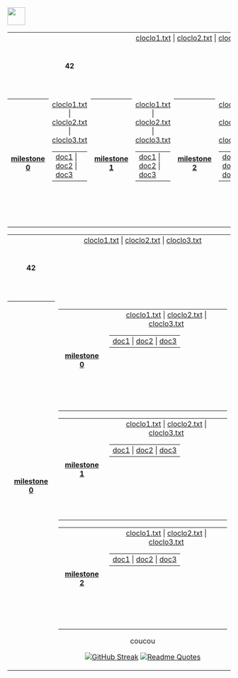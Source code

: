 <img src="https://raw.githubusercontent.com/innng/innng/master/assets/kyubey.gif" height="40" />





<table align="center">
  <!-- Ligne principale avec le titre et le premier bloc de fichiers -->
  <tr align="center" valign="center">
    <th colspan="3" >42</th>
    <td colspan="3" align="center" valign="top" height="150">
      <a href="test1/cloclo1.txt">cloclo1.txt</a> |
      <a href="test1/cloclo2.txt">cloclo2.txt</a> |
      <a href="test1/cloclo3.txt">cloclo3.txt</a>
    </td>
  </tr>
  <!-- Ligne pour les milestones alignés horizontalement -->
  <tr align="center" valign="center" height="150">
    <!-- Milestone 0 -->
    <th height="150"><a href="test3/cloclo1.txt">milestone 0</a></th>
    <td>
      <table align="center" valign="center" height="150">
        <tr>
          <a href="test3/cloclo1.txt">cloclo1.txt</a> |
          <a href="test3/cloclo2.txt">cloclo2.txt</a> |
          <a href="test3/cloclo3.txt">cloclo3.txt</a>
        </tr>
        <td>
          <a href="test3/cloclo1.txt">doc1</a> |
          <a href="test3/cloclo2.txt">doc2</a> |
          <a href="test3/cloclo3.txt">doc3</a>
        </td>
      </table
    </td>
    <!-- Milestone 1 -->
    <th height="150"><a href="test3/cloclo1.txt">milestone 1</a></th>
    <td>
      <table align="center" valign="center" height="150">
        <tr>
          <a href="test3/cloclo1.txt">cloclo1.txt</a> |
          <a href="test3/cloclo2.txt">cloclo2.txt</a> |
          <a href="test3/cloclo3.txt">cloclo3.txt</a>
        </tr>
        <td>
          <a href="test3/cloclo1.txt">doc1</a> |
          <a href="test3/cloclo2.txt">doc2</a> |
          <a href="test3/cloclo3.txt">doc3</a>
        </td>
      </table
    </td>
    <!-- Milestone 2 -->
    <th height="150"><a href="test3/cloclo1.txt">milestone 2</a></th>
    <td>
      <table align="center" valign="center" height="150">
        <tr>
          <a href="test3/cloclo1.txt">cloclo1.txt</a> |
          <a href="test3/cloclo2.txt">cloclo2.txt</a> |
          <a href="test3/cloclo3.txt">cloclo3.txt</a>
        </tr>
        <td>
          <a href="test3/cloclo1.txt">doc1</a> |
          <a href="test3/cloclo2.txt">doc2</a> |
          <a href="test3/cloclo3.txt">doc3</a>
        </td>
      </table
    </td>
    </td>
  </tr>
</table>


<table align="center">
  <!-- Ligne principale avec le titre et le premier bloc de fichiers -->
  <tr align="center" valign="center" height="150">
    <th height="150">42</th>
    <td align="center" valign="top" height="150">
      <a href="test1/cloclo1.txt">cloclo1.txt</a> |
      <a href="test1/cloclo2.txt">cloclo2.txt</a> |
      <a href="test1/cloclo3.txt">cloclo3.txt</a>
    </td>
  </tr>
  <!-- Une seule cellule contenant tous les autres tableaux en ligne -->
  <tr>
     <th height="150"><a href="test3/cloclo1.txt">milestone 0</a></th>
    <td colspan="2" align="center" valign="top">
      <table align="center">
        <tr align="center" valign="center" height="150">
    <th height="150"><a href="test3/cloclo1.txt">milestone 0</a></th>
      <td>
        <table align="center" valign="center" height="150">
          <tr>
            <a href="test3/cloclo1.txt">cloclo1.txt</a> |
            <a href="test3/cloclo2.txt">cloclo2.txt</a> |
            <a href="test3/cloclo3.txt">cloclo3.txt</a>
          </tr>
          <td>
            <a href="test3/cloclo1.txt">doc1</a> |
            <a href="test3/cloclo2.txt">doc2</a> |
            <a href="test3/cloclo3.txt">doc3</a>
          </td>
        </table
      </td>
        </tr>
      </table>
      <table align="center">
        <tr align="center" valign="center" height="150">
        <th height="150"><a href="test3/cloclo1.txt">milestone 1</a></th>
        <td>
          <table align="center" valign="center" height="150">
            <tr>
              <a href="test3/cloclo1.txt">cloclo1.txt</a> |
              <a href="test3/cloclo2.txt">cloclo2.txt</a> |
              <a href="test3/cloclo3.txt">cloclo3.txt</a>
            </tr>
            <td>
              <a href="test3/cloclo1.txt">doc1</a> |
              <a href="test3/cloclo2.txt">doc2</a> |
              <a href="test3/cloclo3.txt">doc3</a>
            </td>
          </table
    </td>
        </tr>
      </table>
      <table align="center">
        <tr align="center" valign="center" height="150">
          <th height="150"><a href="test3/cloclo1.txt">milestone 2</a></th>
        <td>
          <table align="center" valign="center" height="150">
            <tr>
              <a href="test3/cloclo1.txt">cloclo1.txt</a> |
              <a href="test3/cloclo2.txt">cloclo2.txt</a> |
              <a href="test3/cloclo3.txt">cloclo3.txt</a>
            </tr>
            <td>
              <a href="test3/cloclo1.txt">doc1</a> |
              <a href="test3/cloclo2.txt">doc2</a> |
              <a href="test3/cloclo3.txt">doc3</a>
            </td>
        </tr>
      </table>
    </td>
  </tr>
</table>



<p>coucou</p>

[![GitHub Streak](https://streak-stats.demolab.com?user=zoyern&theme=nord&border_radius=10&date_format=j%20M%5B%20Y%5D&mode=weekly&card_width=600&card_height=50&dates=4C566A&hide_current_streak=true&hide_longest_streak=true)](https://git.io/streak-stats)
[![Readme Quotes](https://quotes-github-readme.vercel.app/api?type=horizontal&theme=nord)](https://github.com/piyushsuthar/github-readme-quotes)
